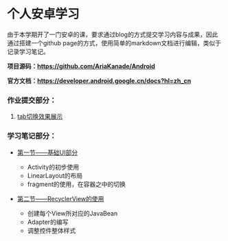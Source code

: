 # 个人安卓学习

由于本学期开了一门安卓的课，要求通过blog的方式提交学习内容与成果，因此通过搭建一个github page的方式，使用简单的markdown文档进行编辑，类似于记录学习笔记。

**项目源码：https://github.com/AriaKanade/Android**

**官方文档：https://developer.android.google.cn/docs?hl=zh_cn**

### 作业提交部分：

1. [tab切换效果展示](markdown/exercise/ex1.md) 



### 学习笔记部分：

- [第一节——基础UI部分](markdown/note/Chap1.md)

  - Activity的初步使用
  - LinearLayout的布局
  - fragment的使用，在容器之中的切换
  
- [第二节——RecyclerView的使用](markdown/note/Chap2.md)

  - 创建每个View所对应的JavaBean
  - Adapter的编写
  - 调整控件整体样式

  

  

  